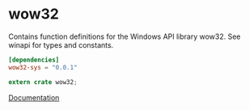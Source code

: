 # wow32 #
Contains function definitions for the Windows API library wow32. See winapi for types and constants.

```toml
[dependencies]
wow32-sys = "0.0.1"
```

```rust
extern crate wow32;
```

[Documentation](https://retep998.github.io/doc/winapi/wow32/)
